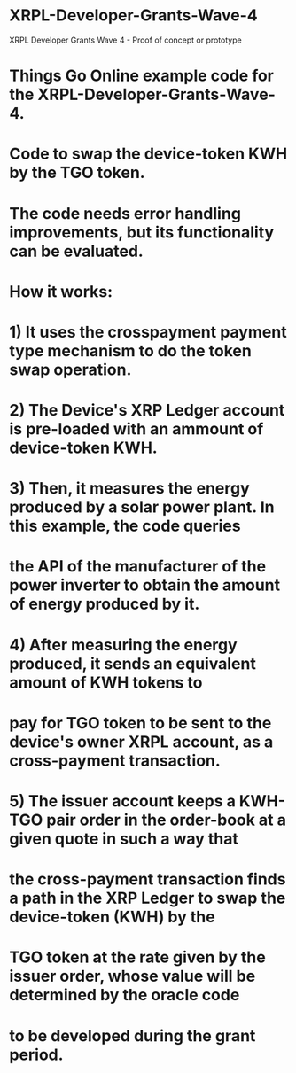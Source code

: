 # XRPL-Developer-Grants-Wave-4
XRPL Developer Grants Wave 4 -  Proof of concept or prototype 
# Things Go Online example code for the XRPL-Developer-Grants-Wave-4.
# Code to swap the device-token KWH by the TGO token.
# The code needs error handling improvements, but its functionality can be evaluated.
# How it works:
# 1) It uses the crosspayment payment type mechanism to do the token swap operation.
# 2) The Device's XRP Ledger account is pre-loaded with an ammount of device-token KWH.
# 3) Then, it measures the energy produced by a solar power plant. In this example, the code queries
# the API of the manufacturer of the power inverter to obtain the amount of energy produced by it.
# 4) After measuring the energy produced, it sends an equivalent amount of KWH tokens to
# pay for TGO token to be sent to the device's owner XRPL account, as a cross-payment transaction.
# 5) The issuer account keeps a KWH-TGO pair order in the order-book at a given quote in such a way that
# the cross-payment transaction finds a path in the XRP Ledger to swap the device-token (KWH) by the
# TGO token at the rate given by the issuer order, whose value will be determined by the oracle code
# to be developed during the grant period.
#

